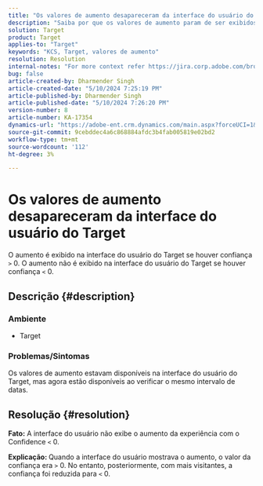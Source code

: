 ```yaml
---
title: "Os valores de aumento desapareceram da interface do usuário do Target"
description: "Saiba por que os valores de aumento param de ser exibidos na interface do usuário do Target."
solution: Target
product: Target
applies-to: "Target"
keywords: "KCS, Target, valores de aumento"
resolution: Resolution
internal-notes: "For more context refer https://jira.corp.adobe.com/browse/TGT-41844"
bug: false
article-created-by: Dharmender Singh
article-created-date: "5/10/2024 7:25:19 PM"
article-published-by: Dharmender Singh
article-published-date: "5/10/2024 7:26:20 PM"
version-number: 8
article-number: KA-17354
dynamics-url: "https://adobe-ent.crm.dynamics.com/main.aspx?forceUCI=1&pagetype=entityrecord&etn=knowledgearticle&id=a798db06-030f-ef11-9f8a-6045bd006b25"
source-git-commit: 9cebddec4a6c868884afdc3b4fab005819e02bd2
workflow-type: tm+mt
source-wordcount: '112'
ht-degree: 3%

---
```


# Os valores de aumento desapareceram da interface do usuário do Target


O aumento é exibido na interface do usuário do Target se houver confiança `>`  0. O aumento não é exibido na interface do usuário do Target se houver confiança `<`  0.

## Descrição {#description}


### <b>Ambiente</b>

- Target


### <b>Problemas/Sintomas</b>

Os valores de aumento estavam disponíveis na interface do usuário do Target, mas agora estão disponíveis ao verificar o mesmo intervalo de datas.


## Resolução {#resolution}


<b>Fato:</b> A interface do usuário não exibe o aumento da experiência com o Confidence `<`  0.

<b>Explicação: </b>Quando a interface do usuário mostrava o aumento, o valor da confiança era `>`  0. No entanto, posteriormente, com mais visitantes, a confiança foi reduzida para `<`  0.
